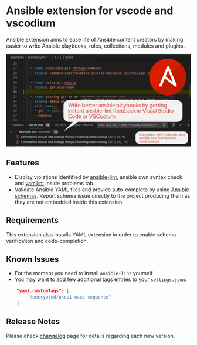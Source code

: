 # Ansible extension for vscode and vscodium

Ansible extension aims to ease life of Ansible content creators by making
easier to write Ansible playbooks, roles, collections, modules and plugins.

![ansible-lint](https://github.com/ansible-community/vscode-ansible/raw/master/images/gh-social-preview.png)

## Features

* Display violations identified by [ansible-lint](https://github.com/ansible-community/ansible-lint), ansible own syntax check and
[yamllint](https://github.com/adrienverge/yamllint) inside problems tab.
* Validate Ansible YAML files and provide auto-complete by using [Ansible schemas](https://github.com/ansible-community/schemas/tree/main/f). Report schema issue directly to the project producing them as they are not embedded inside this extension.

## Requirements

This extension also installs YAML extension in order to enable schema verification and code-completion.

## Known Issues

* For the  moment you need to install `ansible-lint` yourself
* You may want to add few additional tags entries to your `settings.json`:

```json
    "yaml.customTags": [
        "!encrypted/pkcs1-oaep sequence"
    ]
```

## Release Notes

Please check [changelog](https://marketplace.visualstudio.com/items/zbr.vscode-ansible/changelog) page for details regarding each new version.
